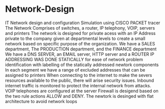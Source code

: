 # Network-Design
IT Network design and configuration Simulation using CISCO PACKET tracer
The Network Comprises of switches, a router, IP telephony, VOIP, servers and printers
The network is designed for private acess with an IP Address private to the company given at departmental levels to create a small network based on specific purpose of the organization.
We have a SALES department, The PRODUCTION department, and the FINANCE department
We have a DNS SERVER, an EMAIL server, HTTP server and a ROUTER
IP ADDRESSING WAS DONE STATICALLY for ease of network problem identification with labelling of the statically addressed newtork components
In each segment we have a range of excluded addresses that can be assigned to printers
When connecting to the internet to make the severs resources available to the public, there will arise security issues. Inbound internet traffic is monitored to protect the internal network from attacks.
VOIP telephones are configured at the server
Firewall is desigend based on the two rule actions ALLOW and DENY. 
The newtork is desinged with flat architecture to avoid network loops
